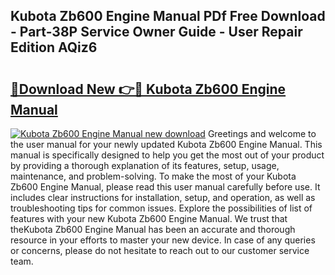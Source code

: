 ## Kubota Zb600 Engine Manual PDf Free Download - Part-38P Service Owner Guide - User Repair Edition AQiz6

# <h2><a href="http://bc92526.oget.top/?id=Kubota+Zb600+Engine+Manual">🔗Download New 👉🔴 Kubota Zb600 Engine Manual</a></h2>

[![Kubota Zb600 Engine Manual new download](https://i.imgur.com/5g1atiW.png)](http://bc92526.oget.top/?id=Kubota+Zb600+Engine+Manual)
Greetings and welcome to the user manual for your newly updated Kubota Zb600 Engine Manual. This manual is specifically designed to help you get the most out of your product by providing a thorough explanation of its features, setup, usage, maintenance, and problem-solving. To make the most of your Kubota Zb600 Engine Manual, please read this user manual carefully before use. It includes clear instructions for installation, setup, and operation, as well as troubleshooting tips for common issues. Explore the possibilities of list of features with your new Kubota Zb600 Engine Manual. We trust that theKubota Zb600 Engine Manual has been an accurate and thorough resource in your efforts to master your new device. In case of any queries or concerns, please do not hesitate to reach out to our customer service team.
